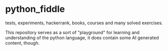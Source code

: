 # python_fiddle
tests, experiments, hackerrank, books, courses and many solved exercises.

This repository serves as a sort of "playground" for learning and understanding of the python language, it does contain some AI generated content, though. 

